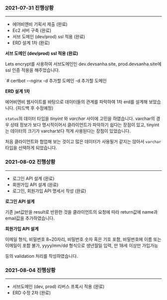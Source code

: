### 2021-07-31 진행상황
---
- 에어비엔비 기획서 제출 (완료)
- Ec2 서버 구축 (완료)
- 서브 도메인 (dev/prod) ssl 적용 (완료)
- ERD 설계 1차 (완료)

**서브 도메인 (dev/prod) ssl 적용 (완료)**

Lets encrypt를 사용하여 서브도메인인 dev.devsanha.site, prod.devsanha.site에 ssl 인증 적용을 해주었습니다.

`# certbot --nginx -d 추가할 도메인 -d 추가할 도메인

**ERD 설계 1차**

에어비엔비 웹사이트를 바탕으로 데이터들의 관계를 파악하여 1차 erd를 설계해 보았습니다. (피드백 후 수정예정)

`status`의 데이터 타입을 *tinyint* 와 *varchar* 사이에 고민을 하였습니다.
varchar의 경우 상태 정보가 보다 명시적이어서 클라이언트가 파악하기 쉽다는 장점이 있고, tinyint는 데이터의 크기가 varchar보다 적게 사용된다는 장점이 있었습니다.

처음 클라이언트와 협업해 보는 것이고 많은 데이터가 사용될거 같지는 않아서 `varchar` 타입을 선택하게 되었습니다.
<br>

### 2021-08-02 진행상황
---
- 로그인 API 설계 (완료)
- 회원가입 API 설계 (완료)
- 로그인, 회원가입 API 명세서 작성 (완료)

**로그인 API 설계** 

기존 jwt값만을 result로 반환한 것을 클라이언트의 요청에 따라 return값에 name과 email값을 추가하였습니다.

**회원가입 API 설계**

이메일 형식, 비밀번호 8~20자리, 비밀번호 숫자 혹은 기호 포함, 비밀번호에 이름 또는 이메일이 포함 불가, yyyy/mm/dd 형식으로 생년월일 입력, 만 18세 이상만 가입가능

등의 validation 처리를 작성하였습니다.

### 2021-08-04 진행상황
---
- 서브도메인 (dev, prod) 리버스 프록시 적용 (완료)
- ERD 수정 2차 (완료)